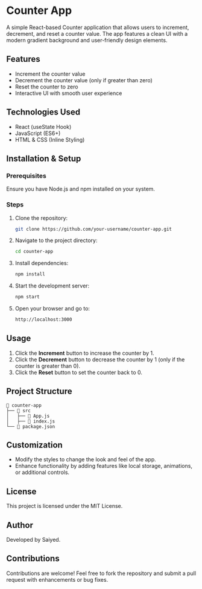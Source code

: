 # Counter App

A simple React-based Counter application that allows users to increment, decrement, and reset a counter value. The app features a clean UI with a modern gradient background and user-friendly design elements.

## Features
- Increment the counter value
- Decrement the counter value (only if greater than zero)
- Reset the counter to zero
- Interactive UI with smooth user experience

## Technologies Used
- React (useState Hook)
- JavaScript (ES6+)
- HTML & CSS (Inline Styling)

## Installation & Setup

### Prerequisites
Ensure you have Node.js and npm installed on your system.

### Steps
1. Clone the repository:
   ```sh
   git clone https://github.com/your-username/counter-app.git
   ```
2. Navigate to the project directory:
   ```sh
   cd counter-app
   ```
3. Install dependencies:
   ```sh
   npm install
   ```
4. Start the development server:
   ```sh
   npm start
   ```
5. Open your browser and go to:
   ```sh
   http://localhost:3000
   ```

## Usage
1. Click the **Increment** button to increase the counter by 1.
2. Click the **Decrement** button to decrease the counter by 1 (only if the counter is greater than 0).
3. Click the **Reset** button to set the counter back to 0.

## Project Structure
```
📂 counter-app
├── 📄 src
│   ├── 📄 App.js
│   ├── 📄 index.js
└── 📄 package.json
```

## Customization
- Modify the styles to change the look and feel of the app.
- Enhance functionality by adding features like local storage, animations, or additional controls.

## License
This project is licensed under the MIT License.

## Author
Developed by Saiyed.

## Contributions
Contributions are welcome! Feel free to fork the repository and submit a pull request with enhancements or bug fixes.
